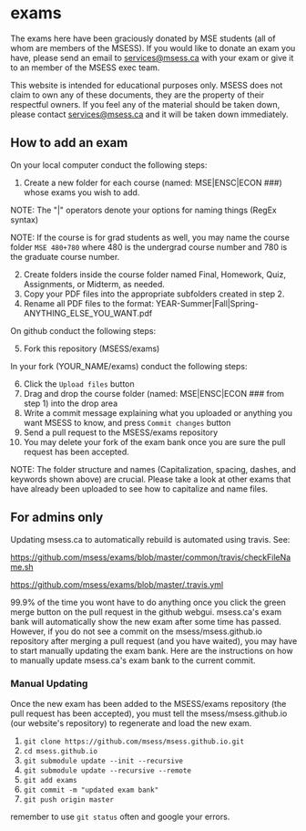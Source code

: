 # exams

The exams here have been graciously donated by MSE students (all of whom are members of the MSESS). If you would like to donate an exam you have, please send an email to services@msess.ca with your exam or give it to an member of the MSESS exec team.

This website is intended for educational purposes only. MSESS does not claim to own any of these documents, they are the property of their respectful owners. If you feel any of the material should be taken down, please contact services@msess.ca and it will be taken down immediately.

## How to add an exam

On your local computer conduct the following steps:

1. Create a new folder for each course (named: MSE|ENSC|ECON ###) whose exams you wish to add.

NOTE: The "|" operators denote your options for naming things (RegEx syntax)

NOTE: If the course is for grad students as well, you may name the course folder `MSE 480+780` where 480 is the undergrad course number and 780 is the graduate course number.

2. Create folders inside the course folder named Final, Homework, Quiz, Assignments, or Midterm, as needed.
3. Copy your PDF files into the appropriate subfolders created in step 2.
4. Rename all PDF files to the format: YEAR-Summer|Fall|Spring-ANYTHING_ELSE_YOU_WANT.pdf

On github conduct the following steps:

5. Fork this repository (MSESS/exams)

In your fork (YOUR_NAME/exams) conduct the following steps:

6. Click the `Upload files` button
7. Drag and drop the course folder (named: MSE|ENSC|ECON ### from step 1) into the drop area
8. Write a commit message explaining what you uploaded or anything you want MSESS to know, and press `Commit changes` button
9. Send a pull request to the MSESS/exams repository
10. You may delete your fork of the exam bank once you are sure the pull request has been accepted.

NOTE: The folder structure and names (Capitalization, spacing, dashes, and keywords shown above) are crucial. Please take a look at other exams that have already been uploaded to see how to capitalize and name files.


## For admins only

Updating msess.ca to automatically rebuild is automated using travis. See:

https://github.com/msess/exams/blob/master/common/travis/checkFileName.sh

https://github.com/msess/exams/blob/master/.travis.yml

99.9% of the time you wont have to do anything once you click the green merge button on the pull request in the github webgui. msess.ca's exam bank will automatically show the new exam after some time has passed. However, if you do not see a commit on the msess/msess.github.io repository after merging a pull request (and you have waited), you may have to start manually updating the exam bank. Here are the instructions on how to manually update msess.ca's exam bank to the current commit.

### Manual Updating

Once the new exam has been added to the MSESS/exams repository (the pull request has been accepted), you must tell the msess/msess.github.io (our website's repository) to regenerate and load the new exam.

1. `git clone https://github.com/msess/msess.github.io.git`
2. `cd msess.github.io`
3. `git submodule update --init --recursive`
4. `git submodule update --recursive --remote`
5. `git add exams`
6. `git commit -m "updated exam bank"`
7. `git push origin master`

remember to use `git status` often and google your errors.
